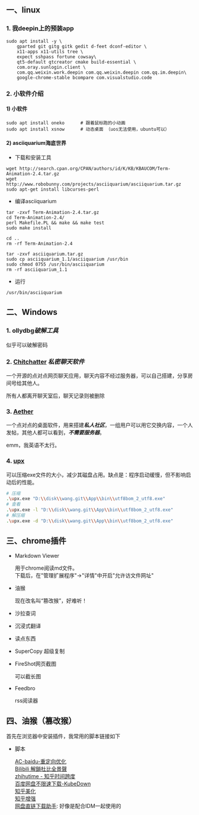 
## 一、linux

### 1. 我deepin上的预装app

```shell
sudo apt install -y \
    gparted git gitg gitk gedit d-feet dconf-editor \
    x11-apps x11-utils tree \
    expect sshpass fortune cowsay\    
    qt5-default qtcreator cmake build-essential \
    com.oray.sunlogin.client \
    com.qq.weixin.work.deepin com.qq.weixin.deepin com.qq.im.deepin\
    google-chrome-stable bcompare com.visualstudio.code
```

### 2. 小软件介绍

#### 1) 小软件

```shell
sudo apt install oneko      # 跟着鼠标跑的小动画
sudo apt install xsnow      # 动态桌面 （uos无法使用，ubuntu可以）
```

#### 2) asciiquarium海底世界

+ 下载和安装工具

```shell
wget http://search.cpan.org/CPAN/authors/id/K/KB/KBAUCOM/Term-Animation-2.4.tar.gz
wget http://www.robobunny.com/projects/asciiquarium/asciiquarium.tar.gz
sudo apt-get install libcurses-perl
```

+ 编译asciiquarium

```shell
tar -zxvf Term-Animation-2.4.tar.gz
cd Term-Animation-2.4/
perl Makefile.PL && make && make test
sudo make install
    
cd ..
rm -rf Term-Animation-2.4

tar -zxvf asciiquarium.tar.gz
sudo cp asciiquarium_1.1/asciiquarium /usr/bin
sudo chmod 0755 /usr/bin/asciiquarium
rm -rf asciiquarium_1.1
```

+ 运行

```shell
/usr/bin/asciiquarium
```

## 二、Windows

### 1. ollydbg***破解工具***
  
  似乎可以破解密码

### 2. [Chitchatter](https://chitchatter.im/)  ***私密聊天软件***

  一个开源的点对点网页聊天应用，聊天内容不经过服务器，可以自己搭建，分享房间号给其他人。

  所有人都离开聊天室后，聊天记录则被删除

### 3. [Aether](https://getaether.net/)

  一个点对点的桌面软件，用来搭建***私人社区***，一组用户可以用它交换内容，一个人发帖，其他人都可以看到，***不需要服务器***。  

  emm，我英语不太行。

### 4. [upx](https://upx.github.io/)  

  可以压缩exe文件的大小，减少其磁盘占用。缺点是：程序启动缓慢，但不影响启动后的性能。

```bash
# 压缩
.\upx.exe "D:\\disk\\wang.git\\App\\bin\\utf8bom_2_utf8.exe"
# 查看
.\upx.exe -l "D:\\disk\\wang.git\\App\\bin\\utf8bom_2_utf8.exe"
# 解压缩
.\upx.exe -d "D:\\disk\\wang.git\\App\\bin\\utf8bom_2_utf8.exe"
```

## 三、chrome插件

+ Markdown Viewer

  用于chrome阅读md文件。  
  下载后，在"管理扩展程序"->"详情"中开启"允许访文件网址"

+ 油猴

  现在改名叫“篡改猴”，好难听！

+ 沙拉查词
+ 沉浸式翻译
+ 读点东西
+ SuperCopy 超级复制

+ FireShot网页截图

  可以截长图

+ Feedbro

  rss阅读器

## 四、油猴（篡改猴）

  首先在浏览器中安装插件，我常用的脚本链接如下

+ 脚本
  
  [AC-baidu-重定向优化](https://greasyfork.org/zh-TW/scripts/14178-ac-baidu-%E9%87%8D%E5%AE%9A%E5%90%91%E4%BC%98%E5%8C%96%E7%99%BE%E5%BA%A6%E6%90%9C%E7%8B%97%E8%B0%B7%E6%AD%8C%E5%BF%85%E5%BA%94%E6%90%9C%E7%B4%A2-favicon-%E5%8F%8C%E5%88%97)  
  [Bilibili 解鎖杜比全景聲](https://greasyfork.org/zh-TW/scripts/441403-bilibili-%E8%A7%A3%E9%8E%96%E6%9D%9C%E6%AF%94%E5%85%A8%E6%99%AF%E8%81%B2-8k-%E9%96%8B%E5%95%9F-hdr-%E7%9B%B4%E6%92%AD%E7%95%AB%E8%B3%AApro)  
  [zhihutime - 知乎时间跨度](https://greasyfork.org/en/scripts/444342-zhihutime-%E7%9F%A5%E4%B9%8E%E6%97%B6%E9%97%B4%E8%B7%A8%E5%BA%A6)  
  [百度网盘不限速下载-KubeDown](https://greasyfork.org/en/scripts/463832-%E7%99%BE%E5%BA%A6%E7%BD%91%E7%9B%98%E4%B8%8D%E9%99%90%E9%80%9F%E4%B8%8B%E8%BD%BD-kubedown)  
  [知乎美化](https://greasyfork.org/zh-CN/scripts/412212-%E7%9F%A5%E4%B9%8E%E7%BE%8E%E5%8C%96)  
  [知乎增强](https://greasyfork.org/zh-CN/scripts/419081-%E7%9F%A5%E4%B9%8E%E5%A2%9E%E5%BC%BA)  
  [网盘直链下载助手](chrome-extension://dhdgffkkebhmkfjojejmpbldmpobfkfo/ask.html?aid=495129a5-cf88-4d19-9877-96580794d079): 好像是配合IDM一起使用的
